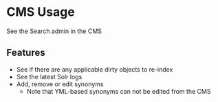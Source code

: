 # CMS Usage

See the Search admin in the CMS

## Features

- See if there are any applicable dirty objects to re-index
- See the latest Solr logs
- Add, remove or edit synonyms
    - Note that YML-based synonyms can not be edited from the CMS
